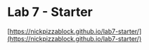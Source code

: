 # Lab 7 - Starter
[https://nickpizzablock.github.io/lab7-starter/](https://nickpizzablock.github.io/lab7-starter/)